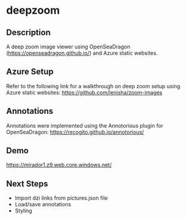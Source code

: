# deepzoom
## Description
A deep zoom image viewer using OpenSeaDragon (https://openseadragon.github.io/) and Azure static websites.


## Azure Setup
Refer to the following link for a walkthrough on deep zoom setup using Azure static websites: https://github.com/lenisha/zoom-images

## Annotations
Annotations were implemented using the Annotorious plugin for OpenSeaDragon: https://recogito.github.io/annotorious/

## Demo
https://mirador1.z9.web.core.windows.net/

## Next Steps
- Import dzi links from pictures.json file
- Load/save annotations
- Styling
